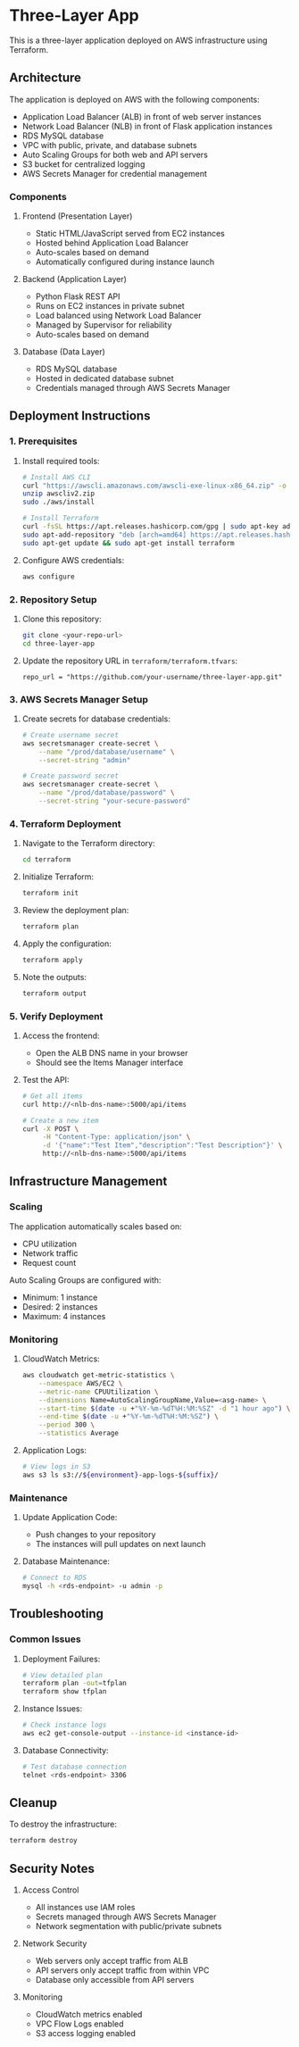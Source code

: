 # Three-Layer App

This is a three-layer application deployed on AWS infrastructure using Terraform.

## Architecture

The application is deployed on AWS with the following components:

- Application Load Balancer (ALB) in front of web server instances
- Network Load Balancer (NLB) in front of Flask application instances
- RDS MySQL database
- VPC with public, private, and database subnets
- Auto Scaling Groups for both web and API servers
- S3 bucket for centralized logging
- AWS Secrets Manager for credential management

### Components

1. Frontend (Presentation Layer)

   - Static HTML/JavaScript served from EC2 instances
   - Hosted behind Application Load Balancer
   - Auto-scales based on demand
   - Automatically configured during instance launch

2. Backend (Application Layer)

   - Python Flask REST API
   - Runs on EC2 instances in private subnet
   - Load balanced using Network Load Balancer
   - Managed by Supervisor for reliability
   - Auto-scales based on demand

3. Database (Data Layer)
   - RDS MySQL database
   - Hosted in dedicated database subnet
   - Credentials managed through AWS Secrets Manager

## Deployment Instructions

### 1. Prerequisites

1. Install required tools:

   ```bash
   # Install AWS CLI
   curl "https://awscli.amazonaws.com/awscli-exe-linux-x86_64.zip" -o "awscliv2.zip"
   unzip awscliv2.zip
   sudo ./aws/install

   # Install Terraform
   curl -fsSL https://apt.releases.hashicorp.com/gpg | sudo apt-key add -
   sudo apt-add-repository "deb [arch=amd64] https://apt.releases.hashicorp.com $(lsb_release -cs) main"
   sudo apt-get update && sudo apt-get install terraform
   ```

2. Configure AWS credentials:
   ```bash
   aws configure
   ```

### 2. Repository Setup

1. Clone this repository:

   ```bash
   git clone <your-repo-url>
   cd three-layer-app
   ```

2. Update the repository URL in `terraform/terraform.tfvars`:
   ```hcl
   repo_url = "https://github.com/your-username/three-layer-app.git"
   ```

### 3. AWS Secrets Manager Setup

1. Create secrets for database credentials:

   ```bash
   # Create username secret
   aws secretsmanager create-secret \
       --name "/prod/database/username" \
       --secret-string "admin"

   # Create password secret
   aws secretsmanager create-secret \
       --name "/prod/database/password" \
       --secret-string "your-secure-password"
   ```

### 4. Terraform Deployment

1. Navigate to the Terraform directory:

   ```bash
   cd terraform
   ```

2. Initialize Terraform:

   ```bash
   terraform init
   ```

3. Review the deployment plan:

   ```bash
   terraform plan
   ```

4. Apply the configuration:

   ```bash
   terraform apply
   ```

5. Note the outputs:
   ```bash
   terraform output
   ```

### 5. Verify Deployment

1. Access the frontend:

   - Open the ALB DNS name in your browser
   - Should see the Items Manager interface

2. Test the API:

   ```bash
   # Get all items
   curl http://<nlb-dns-name>:5000/api/items

   # Create a new item
   curl -X POST \
        -H "Content-Type: application/json" \
        -d '{"name":"Test Item","description":"Test Description"}' \
        http://<nlb-dns-name>:5000/api/items
   ```

## Infrastructure Management

### Scaling

The application automatically scales based on:

- CPU utilization
- Network traffic
- Request count

Auto Scaling Groups are configured with:

- Minimum: 1 instance
- Desired: 2 instances
- Maximum: 4 instances

### Monitoring

1. CloudWatch Metrics:

   ```bash
   aws cloudwatch get-metric-statistics \
       --namespace AWS/EC2 \
       --metric-name CPUUtilization \
       --dimensions Name=AutoScalingGroupName,Value=<asg-name> \
       --start-time $(date -u +"%Y-%m-%dT%H:%M:%SZ" -d "1 hour ago") \
       --end-time $(date -u +"%Y-%m-%dT%H:%M:%SZ") \
       --period 300 \
       --statistics Average
   ```

2. Application Logs:
   ```bash
   # View logs in S3
   aws s3 ls s3://${environment}-app-logs-${suffix}/
   ```

### Maintenance

1. Update Application Code:

   - Push changes to your repository
   - The instances will pull updates on next launch

2. Database Maintenance:
   ```bash
   # Connect to RDS
   mysql -h <rds-endpoint> -u admin -p
   ```

## Troubleshooting

### Common Issues

1. Deployment Failures:

   ```bash
   # View detailed plan
   terraform plan -out=tfplan
   terraform show tfplan
   ```

2. Instance Issues:

   ```bash
   # Check instance logs
   aws ec2 get-console-output --instance-id <instance-id>
   ```

3. Database Connectivity:
   ```bash
   # Test database connection
   telnet <rds-endpoint> 3306
   ```

## Cleanup

To destroy the infrastructure:

```bash
terraform destroy
```

## Security Notes

1. Access Control

   - All instances use IAM roles
   - Secrets managed through AWS Secrets Manager
   - Network segmentation with public/private subnets

2. Network Security

   - Web servers only accept traffic from ALB
   - API servers only accept traffic from within VPC
   - Database only accessible from API servers

3. Monitoring
   - CloudWatch metrics enabled
   - VPC Flow Logs enabled
   - S3 access logging enabled
